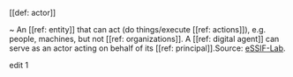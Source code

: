 [[def: actor]]

~ An [[ref: entity]] that can act (do things/execute [[ref: actions]]), e.g. people, machines, but not [[ref: organizations]]. A [[ref: digital agent]] can serve as an actor acting on behalf of its [[ref: principal]].Source: [eSSIF-Lab](https://essif-lab.github.io/framework/docs/terms/actor).

edit 1
